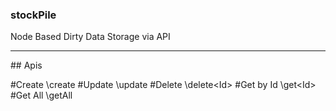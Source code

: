 ### stockPile
Node Based Dirty Data Storage via API

<hr/>
## Apis

#Create
\create
#Update
\update
#Delete
\delete\<Id>
#Get by Id
\get\<Id>
#Get All
\getAll
